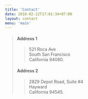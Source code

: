 ```yaml
---
title: 'Contact'
date: 2018-02-22T17:01:34+07:00
layout: contact
menu: 'main'
---
```


> #### Address 1
>> 521 Roca Ave  
>> South San Francisco  
>> California 94080.
> #### Address 2
>> 2829 Depot Road, Suite #4  
>> Hayward  
>> California 94545.